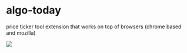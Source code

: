 # algo-today
price ticker tool extension that works on top of browsers (chrome based and mozilla)

![](https://i.ibb.co/sq5yr6N/Screenshot-4.jpg)
